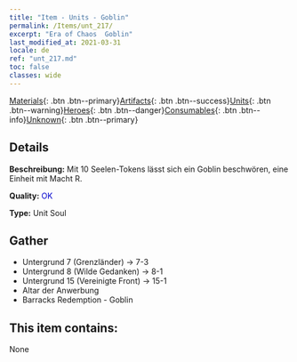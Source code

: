 ```yaml
---
title: "Item - Units - Goblin"
permalink: /Items/unt_217/
excerpt: "Era of Chaos  Goblin"
last_modified_at: 2021-03-31
locale: de
ref: "unt_217.md"
toc: false
classes: wide
---
```

 [Materials](/de/Items/){: .btn .btn--primary}[Artifacts](/de/Items/Artifacts/){: .btn .btn--success}[Units](/de/Items/Units/){: .btn .btn--warning}[Heroes](/de/Items/Heroes/){: .btn .btn--danger}[Consumables](/de/Items/Consumables/){: .btn .btn--info}[Unknown](/de/Items/Unknown/){: .btn .btn--primary}

## Details
 **Beschreibung:** Mit 10 Seelen-Tokens lässt sich ein Goblin beschwören, eine Einheit mit Macht R.

 **Quality:** <span style="color: #0000CD">OK</span>

 **Type:** Unit Soul

## Gather

*    Untergrund 7 (Grenzländer) -> 7-3 
*    Untergrund 8 (Wilde Gedanken) -> 8-1 
*    Untergrund 15 (Vereinigte Front) -> 15-1 
*    Altar der Anwerbung 
*    Barracks Redemption - Goblin 

## This item contains:

  None

